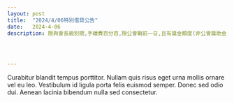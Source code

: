 ```yaml
---
layout: post
title:  "2024/4/06特別借貸公告"
date:   2024-4-06
description: 限與會長級別間,手續費百分百,限公會戰前一日,且有獎金額度(非公會獎助金)




---
```


<p class="intro"><span class="dropcap">C</span>urabitur blandit tempus porttitor. Nullam quis risus eget urna mollis ornare vel eu leo. Vestibulum id ligula porta felis euismod semper. Donec sed odio dui. Aenean lacinia bibendum nulla sed consectetur.</p>
